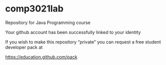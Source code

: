# comp3021lab

Repository for Java Programming course

Your github account has been successfully linked to your identity

If you wish to make this repository “private” you can request a free student developer pack at

https://education.github.com/pack




